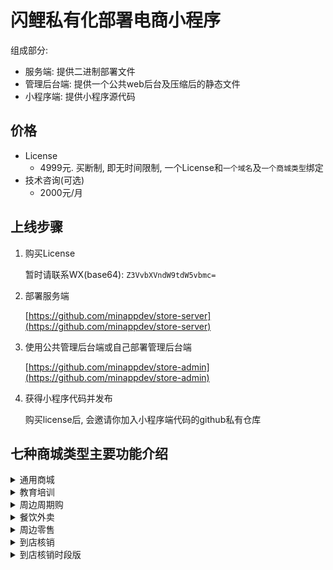 # 闪鲤私有化部署电商小程序

组成部分:

* 服务端: 提供二进制部署文件
* 管理后台端: 提供一个公共web后台及压缩后的静态文件
* 小程序端: 提供小程序源代码

## 价格

* License
    * 4999元. 买断制, 即无时间限制, 一个License和`一个域名`及`一个商城类型`绑定
* 技术咨询(可选)
    * 2000元/月

## 上线步骤

1. 购买License

    暂时请联系WX(base64): `Z3VvbXVndW9tdW5vbmc=`

2. 部署服务端

    [https://github.com/minappdev/store-server](https://github.com/minappdev/store-server)

3. 使用公共管理后台端或自己部署管理后台端

    [https://github.com/minappdev/store-admin](https://github.com/minappdev/store-admin)

4. 获得小程序代码并发布

    购买license后, 会邀请你加入小程序端代码的github私有仓库

## 七种商城类型主要功能介绍

<details>
  <summary>通用商城</summary>
  <img src="0.png"/>
</details>
<details>
  <summary>教育培训</summary>
  <img src="2.png"/>
</details>
<details>
  <summary>周边周期购</summary>
  <img src="4.png"/>
</details>
<details>
  <summary>餐饮外卖</summary>
  <img src="7.png"/>
</details>
<details>
  <summary>周边零售</summary>
  <img src="6.png"/>
</details>
<details>
  <summary>到店核销</summary>
  <img src="1.png"/>
</details>
<details>
  <summary>到店核销时段版</summary>
  <img src="3.png"/>
</details>
